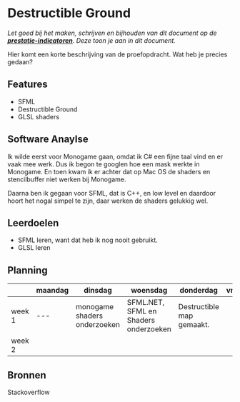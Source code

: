 # Destructible Ground
*Let goed bij het maken, schrijven en bijhouden van dit document op de **[prestatie-indicatoren](https://drive.google.com/drive/folders/1y8l0Zr4E8b6gYJui_pSzQaoWr-gEr6JN?usp=sharing)**. Deze toon je aan in dit document.*

Hier komt een korte beschrijving van de proefopdracht. Wat heb je precies gedaan? 

## Features
- SFML
- Destructible Ground
- GLSL shaders

## Software Anaylse 
Ik wilde eerst voor Monogame gaan, omdat ik C# een fijne taal vind en er vaak mee werk. Dus ik begon te googlen hoe een mask werkte in Monogame. En toen kwam ik er achter dat op Mac OS de shaders en stencilbuffer niet werken bij Monogame.

Daarna ben ik gegaan voor SFML, dat is C++, en low level en daardoor hoort het nogal simpel te zijn, daar werken de shaders gelukkig wel.

## Leerdoelen 
- SFML leren, want dat heb ik nog nooit gebruikt.
- GLSL leren

## Planning 

| | maandag | dinsdag | woensdag | donderdag | vrijdag |
| --- | --- | --- | --- | --- | --- |
|week 1 | --- | monogame shaders onderzoeken | SFML.NET, SFML en Shaders onderzoeken | Destructible map gemaakt.
|week 2 |

## Bronnen

Stackoverflow
